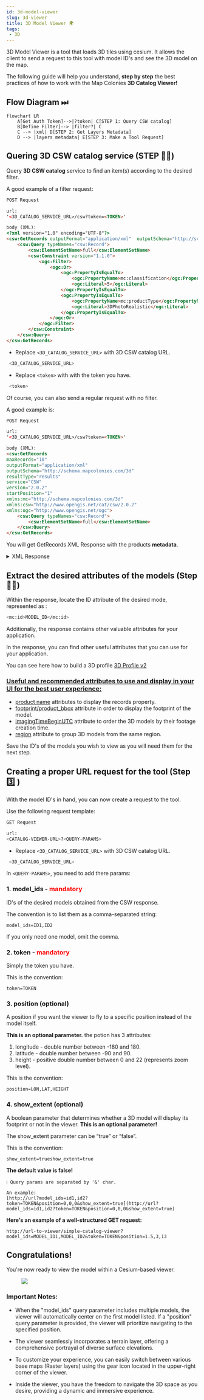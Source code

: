```yaml
---
id: 3d-model-viewer
slug: 3d-viewer 
title: 3D Model Viewer 🌍
tags: 
 - 3D
---
```



 3D Model Viewer is a tool that loads 3D tiles using cesium. It allows the client to send a request to this tool with model ID's and see the 3D model on the map.

 The following guide will help you understand, **step by step** the best practices of how to work with the Map Colonies **3D Catalog Viewer!**

 ## Flow Diagram ⏭
```mermaid
flowchart LR
    A[Get Auth Token]-->|?token| C[STEP 1: Query CSW catalog]
    B[Define Filter]--> |filter?| C
    C --> |xml| D[STEP 2: Get Layers Metadata]
    D --> |layers metadata| E[STEP 3: Make a Tool Request]
```

## Quering 3D CSW catalog service (STEP ☝🏼)
Query **3D CSW catalog** service to find an item(s) according to the desired filter.

A good example of a filter request:
```html
POST Request

url:
'<3D_CATALOG_SERVICE_URL>/csw?token=<TOKEN>'

body (XML):
<?xml version="1.0" encoding="UTF-8"?>
<csw:GetRecords outputFormat="application/xml"  outputSchema="http://schema.mapcolonies.com/3d" resultType="results" service="CSW" version="2.0.2" startPosition="1" maxRecords="200" xmlns:mc="http://schema.mapcolonies.com/3d" xmlns:csw="http://www.opengis.net/cat/csw/2.0.2" xmlns:ogc="http://www.opengis.net/ogc">
    <csw:Query typeNames="csw:Record">
        <csw:ElementSetName>full</csw:ElementSetName>
        <csw:Constraint version="1.1.0">
            <ogc:Filter>
                <ogc:Or>
                    <ogc:PropertyIsEqualTo>
                        <ogc:PropertyName>mc:classification</ogc:PropertyName>
                        <ogc:Literal>5</ogc:Literal>
                    </ogc:PropertyIsEqualTo>
                    <ogc:PropertyIsEqualTo>
                        <ogc:PropertyName>mc:productType</ogc:PropertyName>
                        <ogc:Literal>3DPhotoRealistic</ogc:Literal>
                    </ogc:PropertyIsEqualTo>
                </ogc:Or>
            </ogc:Filter>
        </csw:Constraint>
    </csw:Query>
</csw:GetRecords>
``` 
 - Replace `<3D_CATALOG_SERVICE_URL>` with 3D CSW catalog URL.
``` bash 
 <3D_CATALOG_SERVICE_URL>
 ```
 - Replace `<token>` with with the token you have.
``` bash 
 <token>
 ```

Of course, you can also send a regular request with no filter. 

A good example is:
``` html
POST Request

url:
'<3D_CATALOG_SERVICE_URL>/csw?token=<TOKEN>'

body (XML):
<csw:GetRecords 
maxRecords="10" 
outputFormat="application/xml"
outputSchema="http://schema.mapcolonies.com/3d" 
resultType="results" 
service="CSW"
version="2.0.2" 
startPosition="1" 
xmlns:mc="http://schema.mapcolonies.com/3d"
xmlns:csw="http://www.opengis.net/cat/csw/2.0.2"
xmlns:ogc="http://www.opengis.net/ogc">
    <csw:Query typeNames="csw:Record">
        <csw:ElementSetName>full</csw:ElementSetName>
    </csw:Query>
</csw:GetRecords>
``` 
You will get GetRecords XML Response with the products **metadata**.

<details>
<summary>XML Response</summary>

`````` html
<?xml version="1.0" encoding="UTF-8" standalone="no"?>
<!-- pycsw 2.7.dev0 -->
<csw:GetRecordsResponse xmlns:csw="http://www.opengis.net/cat/csw/2.0.2" xmlns:dc="http://purl.org/dc/elements/1.1/" xmlns:dct="http://purl.org/dc/terms/" xmlns:gmd="http://www.isotc211.org/2005/gmd" xmlns:gml="http://www.opengis.net/gml" xmlns:ows="http://www.opengis.net/ows" xmlns:xs="http://www.w3.org/2001/XMLSchema" xmlns:xsi="http://www.w3.org/2001/XMLSchema-instance" xmlns:mc="http://schema.mapcolonies.com/3d" version="2.0.2" xsi:schemaLocation="http://www.opengis.net/cat/csw/2.0.2 http://schemas.opengis.net/csw/2.0.2/CSW-discovery.xsd">
    <csw:SearchStatus timestamp="2023-10-15T10:49:46Z"/>
    <csw:SearchResults numberOfRecordsMatched="2" numberOfRecordsReturned="2" nextRecord="0" recordSchema="http://schema.mapcolonies.com/3d" elementSet="full">
        <mc:MC3DRecord>
            <mc:accuracyLE90>8.0</mc:accuracyLE90>
            <mc:classification>6</mc:classification>
            <mc:creationDateUTC>1970-01-01</mc:creationDateUTC>
            <mc:footprint>{"type":"Polygon","coordinates":[[[35.2670012825,32.5856881598],[35.2670012825,32.6300363309],[35.3105702702,32.6300363309],[35.3105702702,32.5856881598],[35.2670012825,32.5856881598]]]}</mc:footprint>
            <mc:maxHorizontalAccuracyCE90>8.0</mc:maxHorizontalAccuracyCE90>
            <mc:id>53c9e5f6-31d6-47a1-bc11-64e150bcc13b</mc:id>
            <mc:insertDate>2023-10-11T18:33:18Z</mc:insertDate>
            <mc:links scheme="3DTiles" name="" description="">https://URL-TO-3D-TILE/api/3d/v1/b3dm/model/tileset.json</mc:links>
            <mc:producerName>IDFMU</mc:producerName>
            <mc:productBBox>35.2670012825,32.5856881598,35.3105702702,32.6300363309</mc:productBBox>
            <mc:productId>53c9e5f6-31d6-47a1-bc11-64e150bcc13b</mc:productId>
            <mc:productName>natik-q2</mc:productName>
            <mc:productSource>\\domtest\mimi\archi\maz\silver\libot\afula-whole</mc:productSource>
            <mc:productStatus>PUBLISHED</mc:productStatus>
            <mc:productType>3DPhotoRealistic</mc:productType>
            <mc:productVersion>1</mc:productVersion>
            <mc:productionSystem>i</mc:productionSystem>
            <mc:productionSystemVersion>uy</mc:productionSystemVersion>
            <mc:region>kl</mc:region>
            <mc:sensors>k</mc:sensors>
            <mc:imagingTimeEndUTC>2023-08-20T12:16:00Z</mc:imagingTimeEndUTC>
            <mc:imagingTimeBeginUTC>2023-08-11T18:48:00Z</mc:imagingTimeBeginUTC>
            <mc:SRS>4326</mc:SRS>
            <mc:SRSName>WGS84GEO</mc:SRSName>
            <mc:type>RECORD_3D</mc:type>
            <mc:updateDateUTC>2023-10-11T18:33:18Z</mc:updateDateUTC>
            <ows:BoundingBox crs="urn:x-ogc:def:crs:EPSG:6.11:4326" dimensions="2">
                <ows:LowerCorner>32.5856881598 35.2670012825</ows:LowerCorner>
                <ows:UpperCorner>32.6300363309 35.3105702702</ows:UpperCorner>
            </ows:BoundingBox>
        </mc:MC3DRecord>
        <mc:MC3DRecord>
            <mc:accuracyLE90>999.0</mc:accuracyLE90>
            <mc:classification>6</mc:classification>
            <mc:creationDateUTC>1970-01-01</mc:creationDateUTC>
            <mc:footprint>{"type":"Polygon","coordinates":[[[34.8,31.9],[34.8,31.9],[34.82,31.90],[34.81968953570555,31.91211446418133],[34.8809,31.913]]]}</mc:footprint>
            <mc:maxHorizontalAccuracyCE90>999.0</mc:maxHorizontalAccuracyCE90>
            <mc:id>e8a7ee77-1f95-4ac7-ad6e-24aae7859be5</mc:id>
            <mc:insertDate>2023-10-14T15:05:15Z</mc:insertDate>
            <mc:links scheme="3DTiles" name="" description="">https://URL-TO-3D-TILE/api/3d/v1/b3dm/model/tileset.json</mc:links>
            <mc:producerName>IDFMU</mc:producerName>
            <mc:productId>e8a7ee77-1f95-4ac7-ad6e-24aa5</mc:productId>
            <mc:productName>רחובות</mc:productName>
            <mc:productSource>\\domtest\mimi\archi\maz\silver\libot\City</mc:productSource>
            <mc:productStatus>PUBLISHED</mc:productStatus>
            <mc:productType>3DPhotoRealistic</mc:productType>
            <mc:productVersion>1</mc:productVersion>
            <mc:productionSystem>123</mc:productionSystem>
            <mc:productionSystemVersion>123</mc:productionSystemVersion>
            <mc:region>ישראל</mc:region>
            <mc:sensors>סנסור</mc:sensors>
            <mc:imagingTimeEndUTC>2023-10-08T12:14:00Z</mc:imagingTimeEndUTC>
            <mc:imagingTimeBeginUTC>2023-10-03T11:09:00Z</mc:imagingTimeBeginUTC>
            <mc:SRS>4326</mc:SRS>
            <mc:SRSName>WGS84GEO</mc:SRSName>
            <mc:type>RECORD_3D</mc:type>
            <mc:updateDateUTC>2023-10-14T15:05:15Z</mc:updateDateUTC>
            <ows:BoundingBox crs="urn:x-ogc:def:crs:EPSG:6.11:4326" dimensions="2">
                <ows:LowerCorner>31.908523874681066 34.81539563385809</ows:LowerCorner>
                <ows:UpperCorner>31.91211446418133 34.81968953570555</ows:UpperCorner>
            </ows:BoundingBox>
        </mc:MC3DRecord>
    </csw:SearchResults>
</csw:GetRecordsResponse>

``````
</details>

## Extract the desired attributes of the models (Step ✌🏼)

Within the response, locate the ID  attribute of the desired mode, represented as :
``` bash
<mc:id>MODEL_ID</mc:id>
```
Additionally, the response contains other valuable attributes for your application.

In the response, you can find other useful attributes that you can use for your application.

You can see here how to build a 3D profile [3D Profile v2](/docs/MapColonies/3D/services/catalog/catalog-profile-v2)

### <ins>Useful and recommended attributes to use and display in your UI for the best user experience:</ins>
- <ins>product name</ins> attributes to display the records property.
- <ins>footprint/product_bbox</ins> attribute in order to display the footprint of the model.
- <ins>imagingTimeBeginUTC</ins> attribute to order the 3D models by their footage creation time.
- <ins>region</ins> attribute to group 3D models from the same region.

Save the ID's of the models you wish to view as you will need them for the next step.

## Creating a proper URL request for the tool (Step 3️⃣ )
With the model ID's in hand, you can now create a request to the tool. 

Use the following request template:
```bash
GET Request

url:
<CATALOG-VIEWER-URL>?<QUERY-PARAMS>
```
 - Replace `<3D_CATALOG_SERVICE_URL>` with 3D CSW catalog URL.
``` bash 
 <3D_CATALOG_SERVICE_URL>
 ```

 In `<QUERY-PARAMS>`, you need to add there params:
 ### 1. model_ids -<font color="red"> mandatory</font>

 ID's of the desired models obtained from the CSW response.
 
 The convention is to list them as a comma-separated string:
 ```
 model_ids=ID1,ID2
 ``` 
 If you only need one model, omit the comma.

 ### 2. token - <font color="red"> mandatory</font>
 Simply the token you have.
 
 This is the convention:
 ```
 token=TOKEN
 ```

 ### 3. position (optional)
 A position if you want the viewer to fly to a specific position instead of the model itself. 

**This is an optional parameter.**
the potion has 3 attributes:

1. longitude - double number between -180 and 180.
2. latitude - double number between -90 and 90.
3. height - positive double number between 0 and 22 (represents zoom level).

This is the convention:
```
position=LON,LAT,HEIGHT
```

### 4. show_extent (optional)
A boolean parameter that determines whether a 3D model will display its footprint or not in the viewer. **This is an optional parameter!** 

The show_extent parameter can be “true” or “false”.

This is the convention:
```
show_extent=trueshow_extent=true
```

**The default value is false!**

```
ℹ️ Query params are separated by '&' char. 

An example:
[http://url?model_ids=id1,id2?token=TOKEN&position=0,0,0&show_extent=true](http://url?model_ids=id1,id2?token=TOKEN&position=0,0,0&show_extent=true) 
```

**Here's an example of a well-structured GET request:**
```
http://url-to-viewer/simple-catalog-viewer?model_ids=MODEL_ID1,MODEL_ID2&token=TOKEN&position=1.5,3,13
```



## Congratulations! 
You're now ready to view the model within a Cesium-based viewer.

<figure>
    <img src={require("/img/3d/rehovot-city.png").default} style={{"display":"block","marginLeft":"auto","marginRight":"auto","width":"40%"}} />
</figure>


### Important Notes:
- When the "model_ids" query parameter includes multiple models, the viewer will automatically center on the first model listed. If a "position" query parameter is provided, the viewer will prioritize navigating to the specified position.

- The viewer seamlessly incorporates a terrain layer, offering a comprehensive portrayal of diverse surface elevations.

- To customize your experience, you can easily switch between various base maps (Raster layers) using the gear icon located in the upper-right corner of the viewer.

- Inside the viewer, you have the freedom to navigate the 3D space as you desire, providing a dynamic and immersive experience.
 



